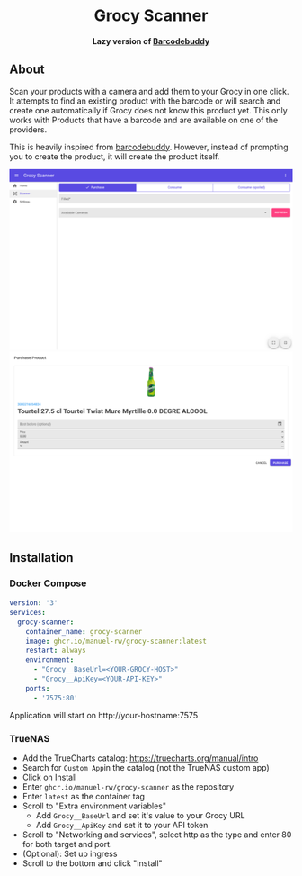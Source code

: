 <div align="center">
    <h1>Grocy Scanner</h1>
    <h4>Lazy version of <a href="https://github.com/Forceu/barcodebuddy">Barcodebuddy</a></h4>
</div>

## About
Scan your products with a camera and add them to your Grocy in one click.
It attempts to find an existing product with the barcode or will search and create one automatically if Grocy does not know this product yet.
This only works with Products that have a barcode and are available on one of the providers.

This is heavily inspired from [barcodebuddy](https://github.com/Forceu/barcodebuddy).
However, instead of prompting you to create the product, it will create the product itself.

![](./Documentation/screenshot-scanner.png)
![](./Documentation/screenshot-purchase-product.png)

## Installation
### Docker Compose
```yaml
version: '3'
services:
  grocy-scanner:
    container_name: grocy-scanner
    image: ghcr.io/manuel-rw/grocy-scanner:latest
    restart: always
    environment:
      - "Grocy__BaseUrl=<YOUR-GROCY-HOST>"
      - "Grocy__ApiKey=<YOUR-API-KEY>"
    ports:
      - '7575:80'
```
Application will start on http://your-hostname:7575

### TrueNAS
- Add the TrueCharts catalog: https://truecharts.org/manual/intro
- Search for ``Custom App``in the catalog (not the TrueNAS custom app)
- Click on Install
- Enter ``ghcr.io/manuel-rw/grocy-scanner`` as the repository
- Enter ``latest`` as the container tag
- Scroll to "Extra environment variables"
  - Add ``Grocy__BaseUrl`` and set it's value to your Grocy URL
  - Add ``Grocy__ApiKey`` and set it to your API token
- Scroll to "Networking and services", select http as the type and enter 80 for both target and port.
- (Optional): Set up ingress
- Scroll to the bottom and click "Install"